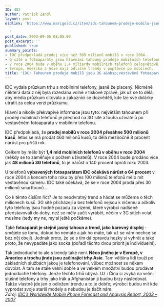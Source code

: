 ```yaml
---
ID: 482
author: Patrick Zandl
layout: post
oldlink: 'https://www.marigold.cz/item/idc-tahounem-prodeje-mobilu-jsou-3g-a-vestavene-fotoaparaty

  '
post_date: 2003-09-05 08:05:00
post_excerpt: ''
published: true
summary_points:
- IDC předpokládá prodej více než 500 milionů mobilů v roce 2004.
- G sítě a fotoaparáty jsou hlavními tahouny prodeje mobilních telefonů.
- V roce 2004 bude v oběhu 1,4 miliardy mobilních telefonů celosvětově.
- Evropa, Amerika a Asie mají odlišné trendy v poptávce po mobilech.
title: 'IDC: Tahounem prodeje mobilů jsou 3G a&nbsp;vestavěné fotoaparáty'
---
```


<p>
IDC vydala průzkum trhu s mobilními telefony, jasně že placený. Nicméně některá data z něj byla rozeslána volně v tiskové zprávě, jak už se to dělá, aby média průzkum citovala a zákazníci se dozvěděli, kde lze své dolárky utratit za celou verzi průzkumu. </p>

<p>
Hlavní a nikoliv překvapivé informace jsou tyto: největším tahounem při prodeji mobilních telefonů je přechod na 3G sítě a touha uživatelů po vestavěném fotoaparátu v mobilním telefonu. </p>

<p>
IDC předpokládá, že <STRONG>prodej mobilů v roce 2004 přesáhne 500 milionů kusů</STRONG>, letos se má prodat 460 milionů kusů, to dělá meziročně 8 procent nárůst pro příští rok. </p>

<p>
Celkem by mělo být <STRONG>1,4 mld mobilních telefonů v oběhu v roce 2004</STRONG> (někdy se to zaměňuje s počtem uživatelů). V roce 2004 bude prodáno více jak <STRONG>48 milionů 3G telefonů</STRONG>, to je nárůst o&#160;140 procent oproti roku 2003. </p>

<p>
U telefonů <STRONG>vybavených fotoaparátem IDC očekává nárůst o 64 procent</STRONG> v roce 2004 a koncem toho roku by přes 100 milionů telefonů mělo mít vestavěnou kameru. IDC také očekává, že se v roce 2004 prodá přes 30 milionů smartfounů...</p>

<p>
Co k těmto číslům říct? Je to neodvratný trend a hádat se můžeme o těch milionech kusů. 3G sítě přicházejí a bez telefonů nejsou k ničemu a ačkoliv tyto telefony jsou hodně pozadu za vizemi, které výrobci nadšeně představovali do doby, než se měly začít vyrábět, něčím v 3G sítích volat musíme (tedy my ne, my si ještě počkáme).</p>

<p>
Také <STRONG>fotoaparát je stejně jasný tahoun a trend, jako barevný displej</STRONG> - smějete se tomu, dokud ho nemáte a jak ho máte, tak už se vám nechce se bez něj obejít. Jednak proto, že se s tím dá opravdu hezky si vyhrát a také proto, že nevypadáte jako socka (pořadí těchto dvou priorit je individuelní).</p>

<p>
Tak jednoduché to ale s trendy také není.<STRONG> Něco jiného je v Evropě, v Americe a trochu jinde jsou začínající trhy Asie</STRONG>. Tam většina lidí touží po základních službách jakou je telefonování, vůbec možnost se někam dovolat. A tam se stále velmi dobře a ve velkém množství budou prodávat jednoduché telefony. Jenže těchto trhů ubývá. Už i Čína si zvyká na velmi slušné telefony a trhy jako Irák a Afghanistán ji budou brzy následovat. Takže vlastně jde jen o odložení trendu a to je dobře; výrobci budou mít kde vyprodat svoje starší modely a nebudou je tlačit nám.<BR><EM>Zdroj: </EM><A href="http://www.idc.com/getdoc.jhtml;jsessionid=YDBJFW1P533KKCTFA4FCFGAKMUDYWIWD?containerId=pr2003_09_03_085249" target=_blank><EM>IDC&#8217;s Worldwide Mobile Phone Forecast and Analysis Report, 2003 &#8211; 2007</EM></A> </p>